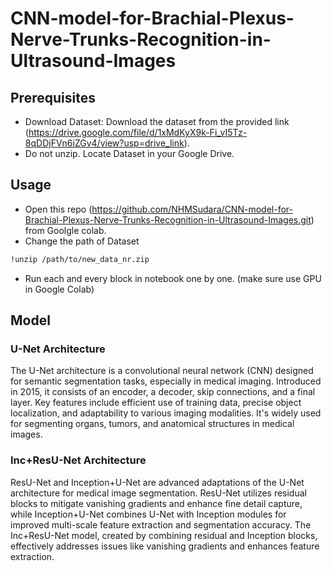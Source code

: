 # CNN-model-for-Brachial-Plexus-Nerve-Trunks-Recognition-in-Ultrasound-Images
## Prerequisites
- Download Dataset: Download the dataset from the provided link (https://drive.google.com/file/d/1xMdKyX9k-Fi_vI5Tz-8qDDjFVn6iZGv4/view?usp=drive_link).
- Do not unzip. Locate Dataset in your Google Drive.
## Usage
- Open this repo (https://github.com/NHMSudara/CNN-model-for-Brachial-Plexus-Nerve-Trunks-Recognition-in-Ultrasound-Images.git) from Goolgle colab.
- Change the path of Dataset
```markdown
!unzip /path/to/new_data_nr.zip
```
- Run each and every block in notebook one by one. (make sure use GPU in Google Colab)
## Model
### U-Net Architecture
The U-Net architecture is a convolutional neural network (CNN) designed for semantic segmentation tasks, especially in medical imaging. Introduced in 2015, it consists of an encoder, a decoder, skip connections, and a final layer. Key features include efficient use of training data, precise object localization, and adaptability to various imaging modalities. It's widely used for segmenting organs, tumors, and anatomical structures in medical images.
### Inc+ResU-Net Architecture
ResU-Net and Inception+U-Net are advanced adaptations of the U-Net architecture for medical image segmentation. ResU-Net utilizes residual blocks to mitigate vanishing gradients and enhance fine detail capture, while Inception+U-Net combines U-Net with Inception modules for improved multi-scale feature extraction and segmentation accuracy. The Inc+ResU-Net model, created by combining residual and Inception blocks, effectively addresses issues like vanishing gradients and enhances feature extraction.

